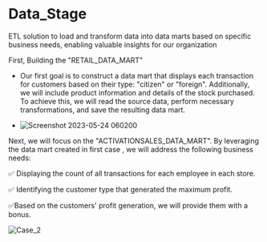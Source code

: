 # Data_Stage
 ETL solution to load and transform data into data marts based on specific business needs, enabling valuable insights for our organization


First, Building the "RETAIL_DATA_MART" 

 - Our first goal is to construct a data mart that displays each transaction for customers based on their type: "citizen" or "foreign". Additionally, we will include product information and details of the stock purchased. To achieve this, we will read the source data, perform necessary transformations, and save the resulting data mart. 





 - ![Screenshot 2023-05-24 060200](https://github.com/HabibaaMohey/Data_Stage/assets/132647130/0dbfc703-55c3-4c5e-83c8-cfc9f5c67a30)
 




Next, we will focus on the "ACTIVATIONSALES_DATA_MART". By leveraging the data mart created in  first case , we will address the following business needs:

✅ Displaying the count of all transactions for each employee in each store.

✅ Identifying the customer type that generated the maximum profit. 

✅Based on the customers' profit generation, we will provide them with a bonus. 



![Case_2](https://github.com/HabibaaMohey/Data_Stage/assets/132647130/49c7846c-f6ab-4ec4-8632-e6cf1bb02497)


